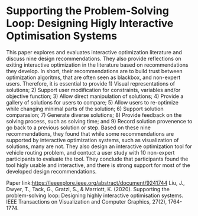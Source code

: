 Supporting the Problem-Solving Loop: Designing Higly Interactive Optimisation Systems
===
This paper explores and evaluates interactive optimization literature and discuss nine design recommendations. 
They also provide reflections on exiting interactive optimization in the literature based on recommendations they develop.
In short, their recommendations are to build trust between optimization algoritms, that are often seen as blackbox, and non-expert users.
Therefore, it is essential to provide 1) Visual representations of solutions; 2) Support user modification for constraints, variables and/or objective function; 3) Allow direct manipulation of solutions; 4) Provide a gallery of solutions for users to compare; 5) Allow users to re-optimize while changing minimal parts of the solution; 6) Support solution comparasion; 7) Generate diverse solutions; 8) Provide feedback on the solving process, such as solving time; and 9) Record solution provenence to go back to a previous solution or step.
Based on these nine recommendations, they found that while some recommendations are supported by interactive optimization systems, such as visualization of solutions, many are not.
They also design an interactive optimization tool for vehicle routing problem, and contuct a user study with 10 non-expert participants to evaluate the tool.
They conclude that participants found the tool higly usable and interactive, and there is strong support for most of the developed design recommendations.

Paper link:https://ieeexplore.ieee.org/abstract/document/9241744
Liu, J., Dwyer, T., Tack, G., Gratzl, S., & Marriott, K. (2020). Supporting the problem-solving loop: Designing highly interactive optimisation systems. IEEE Transactions on Visualization and Computer Graphics, 27(2), 1764-1774.
